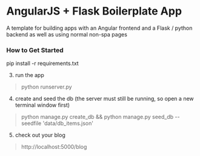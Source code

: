 # AngularJS + Flask Boilerplate App

A template for building apps with an Angular frontend and a Flask / python backend as well as using normal non-spa pages

### How to Get Started


pip install -r requirements.txt

3. run the app
> python runserver.py

4. create and seed the db (the server must still be running, so open a new terminal window first)
> python manage.py create_db && python manage.py seed_db --seedfile 'data/db_items.json'

5. check out your blog
> http://localhost:5000/blog
